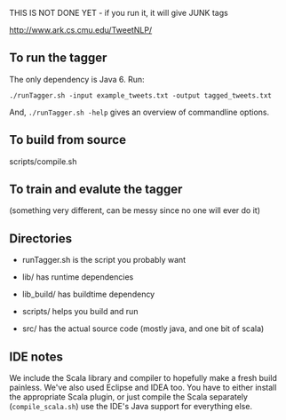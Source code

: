 THIS IS NOT DONE YET - if you run it, it will give JUNK tags

http://www.ark.cs.cmu.edu/TweetNLP/


To run the tagger
-----------------

The only dependency is Java 6.  Run:

    ./runTagger.sh -input example_tweets.txt -output tagged_tweets.txt

And, `./runTagger.sh -help`  gives an overview of commandline options.


To build from source
--------------------

  scripts/compile.sh


To train and evalute the tagger
-------------------------------

(something very different, can be messy since no one will ever do it)


Directories
-----------
 * runTagger.sh  is the script you probably want

 * lib/          has runtime dependencies
 * lib_build/    has buildtime dependency
 * scripts/      helps you build and run
 * src/          has the actual source code (mostly java, and one bit of scala)


IDE notes
---------

We include the Scala library and compiler to hopefully make a fresh build
painless.  We've also used Eclipse and IDEA too.  You have to either install
the appropriate Scala plugin, or just compile the Scala separately
(`compile_scala.sh`) use the IDE's Java support for everything else.

